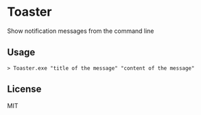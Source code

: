 # Toaster

Show notification messages from the command line

## Usage

```
> Toaster.exe "title of the message" "content of the message"
```

## License 

MIT